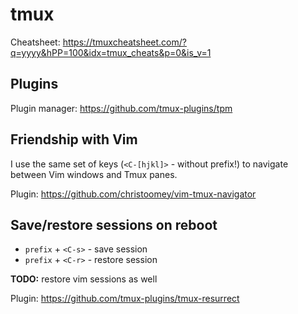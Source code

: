 # tmux

Cheatsheet: https://tmuxcheatsheet.com/?q=yyyy&hPP=100&idx=tmux_cheats&p=0&is_v=1

## Plugins
Plugin manager: https://github.com/tmux-plugins/tpm

## Friendship with Vim
I use the same set of keys (`<C-[hjkl]>` - without prefix!) to navigate between Vim windows and Tmux panes.

Plugin: https://github.com/christoomey/vim-tmux-navigator

## Save/restore sessions on reboot
 - `prefix` + `<C-s>` - save session
 - `prefix` + `<C-r>` - restore session

**TODO:** restore vim sessions as well

Plugin: https://github.com/tmux-plugins/tmux-resurrect
